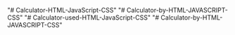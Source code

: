 "# Calculator-HTML-JavaScript-CSS" 
"# Calculator-by-HTML-JAVASCRIPT-CSS" 
"# Calculator-used-HTML-JavaScript-CSS" 
"# Calculator-by-HTML-JAVASCRIPT-CSS" 
